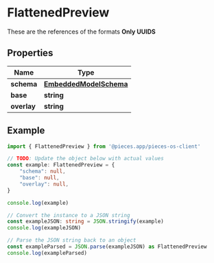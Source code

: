 
# FlattenedPreview

These are the references of the formats **Only UUIDS**

## Properties

Name | Type
------------ | -------------
**schema** | [**EmbeddedModelSchema**](EmbeddedModelSchema)
**base** | **string**
**overlay** | **string**

## Example

```typescript
import { FlattenedPreview } from '@pieces.app/pieces-os-client'

// TODO: Update the object below with actual values
const example: FlattenedPreview = {
    "schema": null,
    "base": null,
    "overlay": null,
}

console.log(example)

// Convert the instance to a JSON string
const exampleJSON: string = JSON.stringify(example)
console.log(exampleJSON)

// Parse the JSON string back to an object
const exampleParsed = JSON.parse(exampleJSON) as FlattenedPreview
console.log(exampleParsed)
```


